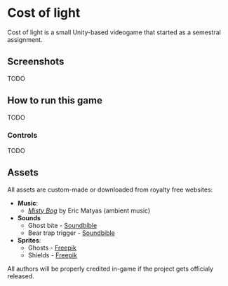 # Cost of light
Cost of light is a small Unity-based videogame that started as a semestral assignment.

## Screenshots
TODO

## How to run this game
TODO
### Controls
TODO

## Assets
All assets are custom-made or downloaded from royalty free websites:  
* **Music**:
  * *[Misty Bog](https://soundimage.org/fantasywonder/)* by Eric Matyas (ambient music)
* **Sounds**
  * Ghost bite - [Soundbible](http://soundbible.com/950-Bite.htmlhttp://soundbible.com/950-Bite.html)
  * Bear trap trigger - [Soundbible](http://soundbible.com/1980-Swords-Collide.html)
* **Sprites**:
  * Ghosts - [Freepik](https://www.freepik.com/free-vector/set-of-halloween-celebration-ghosts_1319234.htm)
  * Shields - [Freepik](https://www.freepik.com/free-vector/collection-of-blue-shields-in-flat-design_1086346.htm)

All authors will be properly credited in-game if the project gets officialy released.